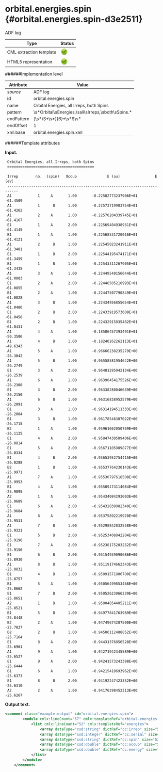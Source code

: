 # orbital.energies.spin {#orbital.energies.spin-d3e2511}

ADF log

| Type                                                                                                                                                | Status                                                                                                                                              |
|----|----|
| CML extraction template                                                                                                                             | ![](/imgs/Total.png)                                                                                                                                |
| HTML5 representation                                                                                                                                | ![](/imgs/Total.png)                                                                                                                                |

######Implementation level

| Attribute                                                                                                                                           | Value                                                                                                                                               |
|----|----|
| *source*                                                                                                                                            | ADF log                                                                                                                                             |
| id                                                                                                                                                  | orbital.energies.spin                                                                                                                               |
| name                                                                                                                                                | Orbital Energies, all Irreps, both Spins                                                                                                            |
| pattern                                                                                                                                             | \\s\*Orbital\\sEnergies,\\sall\\sIrreps,\\sboth\\sSpins.\*                                                                                          |
| endPattern                                                                                                                                          | (\\s\*\\S+\\s\*){6}+\\s\*\$\\s\*                                                                                                                    |
| endOffset                                                                                                                                           | 1                                                                                                                                                   |
| xml:base                                                                                                                                            | orbital.energies.spin.xml                                                                                                                           |

######Template attributes

**Input.**

     Orbital Energies, all Irreps, both Spins
     ========================================

     Irrep        no.  (spin)   Occup              E (au)                E (eV)
     ---------------------------------------------------------------------------
     A1            1     A       1.00       -0.22582773237906E+01       -61.4509
     A1            1      B      1.00       -0.22573719983754E+01       -61.4262
     A1            2     A       1.00       -0.22570204339745E+01       -61.4167
     E1            1     A       2.00       -0.22569404938931E+01       -61.4145
     B1            1     A       1.00       -0.22568531720016E+01       -61.4121
     A1            2      B      1.00       -0.22545023241911E+01       -61.3481
     E1            1      B      2.00       -0.22544195474171E+01       -61.3459
     B1            1      B      1.00       -0.22543311267905E+01       -61.3435
     A1            3     A       1.00       -0.22449540156644E+01       -61.0883
     E1            2     A       2.00       -0.22448505218993E+01       -61.0855
     B1            2     A       1.00       -0.22447507790849E+01       -61.0828
     A1            3      B      1.00       -0.22434956855654E+01       -61.0486
     E1            2      B      2.00       -0.22433919573608E+01       -61.0458
     B1            2      B      1.00       -0.22432915835482E+01       -61.0431
     A1            4     A       1.00       -0.18506457393491E+01       -50.3586
     A1            4      B      1.00       -0.18240262262113E+01       -49.6343
     A1            5     A       1.00       -0.96666238235279E+00       -26.3042
     A1            5      B      1.00       -0.96558581954642E+00       -26.2749
     E1            3     A       2.00       -0.96481295942134E+00       -26.2539
     A1            6     A       1.00       -0.96396454175526E+00       -26.2308
     E1            3      B      2.00       -0.96338280046639E+00       -26.2150
     A1            6      B      1.00       -0.96316838952579E+00       -26.2091
     B1            3     A       1.00       -0.96314194511333E+00       -26.2084
     B1            3      B      1.00       -0.96178546307022E+00       -26.1715
     B2            1     A       1.00       -0.95961662050769E+00       -26.1125
     E1            4     A       2.00       -0.95847430509406E+00       -26.0814
     E1            5     A       2.00       -0.95671105889877E+00       -26.0334
     E1            4      B      2.00       -0.95653952754415E+00       -26.0288
     B2            1      B      1.00       -0.95537764230143E+00       -25.9971
     A1            7     A       1.00       -0.95530797618508E+00       -25.9953
     B1            4     A       1.00       -0.95509474114084E+00       -25.9895
     A2            1     A       1.00       -0.95434084293603E+00       -25.9689
     E1            6     A       2.00       -0.95432039082340E+00       -25.9684
     A1            8     A       1.00       -0.95375892219970E+00       -25.9531
     A1            7      B      1.00       -0.95298842832558E+00       -25.9321
     E1            5      B      2.00       -0.95253408842284E+00       -25.9198
     E1            7     A       2.00       -0.95238175203252E+00       -25.9156
     E1            6      B      2.00       -0.95154939090686E+00       -25.8930
     A1            8      B      1.00       -0.95119174662343E+00       -25.8832
     B1            4      B      1.00       -0.95091571806700E+00       -25.8757
     B1            5     A       1.00       -0.95056499853468E+00       -25.8662
     E1            7      B      2.00       -0.95052623066239E+00       -25.8651
     A2            1      B      1.00       -0.95004854405211E+00       -25.8521
     B1            5      B      1.00       -0.94977841763989E+00       -25.8448
     B2            2     A       1.00       -0.94749674287500E+00       -25.7827
     B2            2      B      1.00       -0.94506112488852E+00       -25.7164
     E1            8     A       2.00       -0.94431376856528E+00       -25.6961
     A1            9     A       1.00       -0.94271942345589E+00       -25.6527
     E1            9     A       2.00       -0.94241573243398E+00       -25.6444
     B1            6     A       1.00       -0.94215410693962E+00       -25.6373
     E1            8      B      2.00       -0.94192247423352E+00       -25.6310
     A2            2     A       1.00       -0.94176298452313E+00       -25.6267

        

**Output text.**

```xml
<comment class="example.output" id="orbital.energies.spin">
        <module cmlx:lineCount="57" cmlx:templateRef="orbital.energies.spin">
            <list cmlx:lineCount="52" cmlx:templateRef="energies">
                <array dataType="xsd:string" dictRef="cc:irrep" size="52">A1 A1 A1 E1 B1 A1 E1 B1 A1 E1 B1 A1 E1 B1 A1 A1 A1 A1 E1 A1 E1 A1 B1 B1 B2 E1 E1 E1 B2 A1 B1 A2 E1 A1 A1 E1 E1 E1 A1 B1 B1 E1 A2 B1 B2 B2 E1 A1 E1 B1 E1 A2</array>
                <array dataType="xsd:integer" dictRef="cc:serial" size="52">1 1 2 1 1 2 1 1 3 2 2 3 2 2 4 4 5 5 3 6 3 6 3 3 1 4 5 4 1 7 4 1 6 8 7 5 7 6 8 4 5 7 1 5 2 2 8 9 9 6 8 2</array>
                <array dataType="xsd:string" dictRef="cc:spin" size="52">A B A A A B B B A A A B B B A B A B A A B B A B A A A B B A A A A A B B A B B B A B B B A B A A A A B A</array>
                <array dataType="xsd:double" dictRef="cc:occup" size="52">1.0 1.0 1.0 2.0 1.0 1.0 2.0 1.0 1.0 2.0 1.0 1.0 2.0 1.0 1.0 1.0 1.0 1.0 2.0 1.0 2.0 1.0 1.0 1.0 1.0 2.0 2.0 2.0 1.0 1.0 1.0 1.0 2.0 1.0 1.0 2.0 2.0 2.0 1.0 1.0 1.0 2.0 1.0 1.0 1.0 1.0 2.0 1.0 2.0 1.0 2.0 1.0</array>
                <array dataType="xsd:double" dictRef="cc:energy" size="52" units="nonsi:electronvolt">-61.4509 -61.4262 -61.4167 -61.4145 -61.4121 -61.3481 -61.3459 -61.3435 -61.0883 -61.0855 -61.0828 -61.0486 -61.0458 -61.0431 -50.3586 -49.6343 -26.3042 -26.2749 -26.2539 -26.2308 -26.215 -26.2091 -26.2084 -26.1715 -26.1125 -26.0814 -26.0334 -26.0288 -25.9971 -25.9953 -25.9895 -25.9689 -25.9684 -25.9531 -25.9321 -25.9198 -25.9156 -25.893 -25.8832 -25.8757 -25.8662 -25.8651 -25.8521 -25.8448 -25.7827 -25.7164 -25.6961 -25.6527 -25.6444 -25.6373 -25.631 -25.6267</array>
            </list>
        </module> 
    </comment>
```
